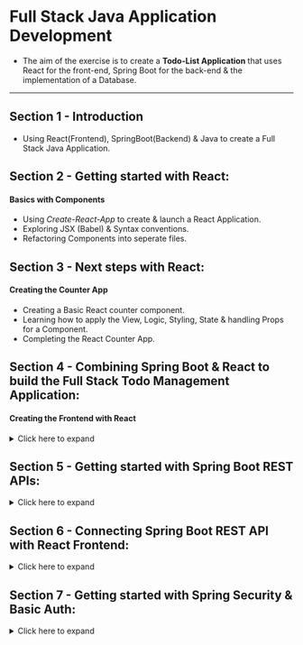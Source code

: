 # Full Stack Java Application Development
- The aim of the exercise is to create a **Todo-List Application** that uses React for the front-end, Spring Boot for the back-end & the implementation of a Database.
--- 
## Section 1 - Introduction
* Using React(Frontend), SpringBoot(Backend) & Java to create a Full Stack Java Application.

## Section 2 - Getting started with React:
#### Basics with Components
* Using *Create-React-App* to create & launch a React Application.
* Exploring JSX (Babel) & Syntax conventions.
* Refactoring Components into seperate files.

## Section 3 - Next steps with React:
#### Creating the Counter App
* Creating a Basic React counter component.
* Learning how to apply the View, Logic, Styling, State & handling Props for a Component.
* Completing the React Counter App.

## Section 4 - Combining Spring Boot & React to build the Full Stack Todo Management Application:
#### Creating the Frontend with React
<details>
<summary>Click here to expand</summary>

* Understanding React Controlled Components.
* Adding Hardcoded Authentication.
* Understanding Conditional Rendering with *&&*.
* Adding Routing & Links to App Pages.
* Added Styling to all pages using Bootstrap CSS.
* Using *sessionStorage* & using it to create authentication for the application.
* Refactoring the React Components into Javascript Modules.
</details>

## Section 5 - Getting started with Spring Boot REST APIs:
<details>
<summary>Click here to expand</summary>

* An Introduction & explanation of Web Services.
* Initializing a RESTful Spring Application using *Spring Initializer*.
* Creating a Spring *Hello World* Application.
* Using *Path variables* in Spring Boot.
</details>

## Section 6 - Connecting Spring Boot REST API with React Frontend:
<details>
<summary>Click here to expand</summary>

* Connecting React with RESTFul API.
* Introduction to *Axios* (Promise based HTTP client for the browser and node.js).
* Adding Axios & creating Hel.
* Using Axios *GET* response & configuring REST Api for *CrossOrigins*.
* Handling API Error Responses.
* Designing RESTful services for Todo Resource & creating REST API to retrieve the Todo List.
* Connecting the React Frontend with Todo List RESTful service.
* Understanding important React Lifecycle Methods.
* Adding the *Delete Todo* feature in the React Frontend.
* Creating the *Update* function for the Todo App. Creating the *Todo Component* and establishing a new Route.
* Designing & validating forms using Formik.
* Creating a Spring Boot Restful API for Updating & Adding a new Todo.
* Creating PUT & POST methods.
* Learning about RESTful Web Services best practices.
</details>

## Section 7 - Getting started with Spring Security & Basic Auth: 
<details>
<summary>Click here to expand</summary>

</details>